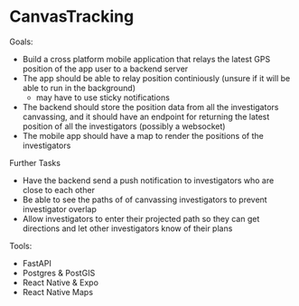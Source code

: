 # CanvasTracking

Goals:

- Build a cross platform mobile application that relays the latest GPS position of the app
user to a backend server
- The app should be able to relay position continiously (unsure if it will be able to
run in the background)
    - may have to use sticky notifications
- The backend should store the position data from all the investigators canvassing,
and it should have an endpoint for returning the latest position of all the investigators (possibly a websocket)
- The mobile app should have a map to render the positions of the investigators


Further Tasks

- Have the backend send a push notification to investigators who are close to each other
- Be able to see the paths of of canvassing investigators to prevent investigator overlap
- Allow investigators to enter their projected path so they can get directions and let
other investigators know of their plans


Tools:
- FastAPI
- Postgres & PostGIS
- React Native & Expo
- React Native Maps